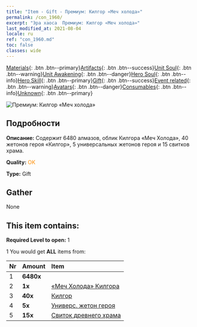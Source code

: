 ```yaml
---
title: "Item - Gift - Премиум: Килгор «Меч холода»"
permalink: /con_1960/
excerpt: "Эра хаоса  Премиум: Килгор «Меч холода»"
last_modified_at: 2021-08-04
locale: ru
ref: "con_1960.md"
toc: false
classes: wide
---
```

 [Materials](/ItemsRU/){: .btn .btn--primary}[Artifacts](/ItemsRU/Artifacts/){: .btn .btn--success}[Unit Soul](/ItemsRU/UnitSoul/){: .btn .btn--warning}[Unit Awakening](/ItemsRU/UnitAwakening/){: .btn .btn--danger}[Hero Soul](/ItemsRU/HeroSoul/){: .btn .btn--info}[Hero Skill](/ItemsRU/HeroSkill/){: .btn .btn--primary}[Gift](/ItemsRU/Gift/){: .btn .btn--success}[Event related](/ItemsRU/Events/){: .btn .btn--warning}[Avatars](/ItemsRU/Avatars/){: .btn .btn--danger}[Consumables](/ItemsRU/Consumables/){: .btn .btn--info}[Unknown](/ItemsRU/Unknown/){: .btn .btn--primary}

 ![Премиум: Килгор «Меч холода»](/images/t/i_907321.png)

## Подробности
 **Описание:** Содержит 6480 алмазов, облик Килгора «Меч Холода», 40 жетонов героя «Килгор», 5 универсальных жетонов героя и 15 свитков храма.

 **Quality:** <span style="color: #FF8C00">OK</span>

 **Type:** Gift

## Gather

  None

## This item contains:

 **Required Level to open:** 1

 1 You would get **ALL** items  from:

  | Nr | Amount |     Item    |
  |:---|:-------|:------------|
  | 1 |  **6480x** | <i class="fas fa-gem"/> |  | 
  | 2 |  **1x** | [«Меч Холода» Килгора](/ItemsRU/con_1055/) |  | 
  | 3 |  **40x** | [Килгор](/ItemsRU/her_374/) |  | 
  | 4 |  **5x** | [Универс. жетон героя](/ItemsRU/her_358/) |  | 
  | 5 |  **15x** | [Свиток древнего храма](/ItemsRU/con_697/) |  | 
